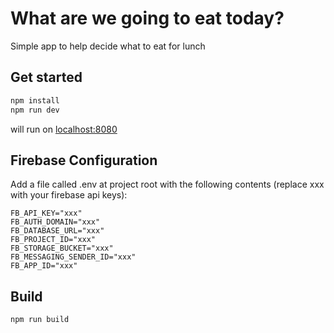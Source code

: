 # What are we going to eat today?

Simple app to help decide what to eat for lunch

## Get started

```bash
npm install
npm run dev
```

will run on [localhost:8080](http://localhost:8080)

## Firebase Configuration

Add a file called .env at project root with the following contents (replace xxx with your firebase api keys):

```
FB_API_KEY="xxx"
FB_AUTH_DOMAIN="xxx"
FB_DATABASE_URL="xxx"
FB_PROJECT_ID="xxx"
FB_STORAGE_BUCKET="xxx"
FB_MESSAGING_SENDER_ID="xxx"
FB_APP_ID="xxx"
```

## Build

```bash
npm run build
```

